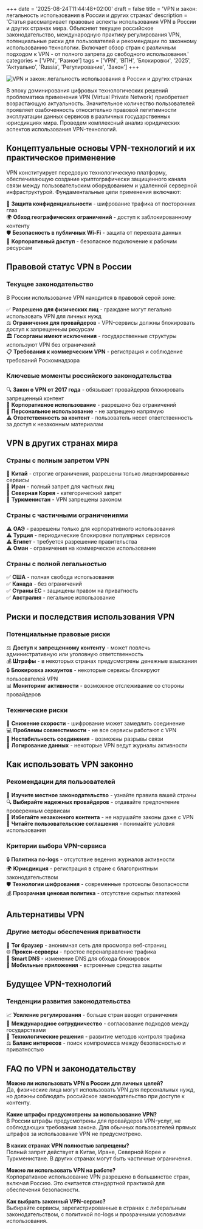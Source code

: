 +++
date = '2025-08-24T11:44:48+02:00'
draft = false
title = 'VPN и закон: легальность использования в России и других странах'
description = 'Статья рассматривает правовые аспекты использования VPN в России и других странах мира. Объясняет текущее российское законодательство, международную практику регулирования VPN, потенциальные риски для пользователей и рекомендации по законному использованию технологии. Включает обзор стран с различным подходом к VPN - от полного запрета до свободного использования.'
categories = ['VPN', 'Разное']
tags = ['VPN', 'ВПН', 'Блокировки', '2025', 'Актуально', 'Russia', 'Регулирование', 'Закон']
+++

![VPN и закон: легальность использования в России и других странах](https://imagestoring.fra1.cdn.digitaloceanspaces.com/675EDEE0-D6DA-4296-A0CA-34D65039C217.png)

В эпоху доминирования цифровых технологических решений проблематика применения VPN (Virtual Private Network) приобретает возрастающую актуальность. Значительное количество пользователей проявляет озабоченность относительно правовой легитимности эксплуатации данных сервисов в различных государственных юрисдикциях мира. Проведем комплексный анализ юридических аспектов использования VPN-технологий.

## Концептуальные основы VPN-технологий и их практическое применение

VPN конституирует передовую технологическую платформу, обеспечивающую создание криптографически защищенного канала связи между пользовательским оборудованием и удаленной серверной инфраструктурой. Фундаментальные цели применения включают:

🔐 **Защита конфиденциальности** - шифрование трафика от посторонних глаз  
🌍 **Обход географических ограничений** - доступ к заблокированному контенту  
🛡️ **Безопасность в публичных Wi-Fi** - защита от перехвата данных  
🏢 **Корпоративный доступ** - безопасное подключение к рабочим ресурсам

## Правовой статус VPN в России

### Текущее законодательство

В России использование VPN находится в правовой серой зоне:

✅ **Разрешено для физических лиц** - граждане могут легально использовать VPN для личных нужд  
⚖️ **Ограничения для провайдеров** - VPN-сервисы должны блокировать доступ к запрещенным ресурсам  
🏛️ **Госорганы имеют исключения** - государственные структуры используют VPN без ограничений  
📋 **Требования к коммерческим VPN** - регистрация и соблюдение требований Роскомнадзора

### Ключевые моменты российского законодательства

🔍 **Закон о VPN от 2017 года** - обязывает провайдеров блокировать запрещенный контент  
💼 **Корпоративное использование** - разрешено без ограничений  
🎯 **Персональное использование** - не запрещено напрямую  
⚠️ **Ответственность за контент** - пользователь несет ответственность за доступ к незаконным материалам

## VPN в других странах мира

### Страны с полным запретом VPN

🚫 **Китай** - строгие ограничения, разрешены только лицензированные сервисы  
🚫 **Иран** - полный запрет для частных лиц  
🚫 **Северная Корея** - категорический запрет  
🚫 **Туркменистан** - VPN запрещены законом

### Страны с частичными ограничениями

⚠️ **ОАЭ** - разрешены только для корпоративного использования  
⚠️ **Турция** - периодические блокировки популярных сервисов  
⚠️ **Египет** - требуется разрешение правительства  
⚠️ **Оман** - ограничения на коммерческое использование

### Страны с полной легальностью

✅ **США** - полная свобода использования  
✅ **Канада** - без ограничений  
✅ **Страны ЕС** - защищены правом на приватность  
✅ **Австралия** - легальное использование

## Риски и последствия использования VPN

### Потенциальные правовые риски

⚖️ **Доступ к запрещенному контенту** - может повлечь административную или уголовную ответственность  
💰 **Штрафы** - в некоторых странах предусмотрены денежные взыскания  
🔒 **Блокировка аккаунтов** - некоторые сервисы блокируют пользователей VPN  
📊 **Мониторинг активности** - возможное отслеживание со стороны провайдеров

### Технические риски

🐌 **Снижение скорости** - шифрование может замедлить соединение  
💻 **Проблемы совместимости** - не все сервисы работают с VPN  
🔌 **Нестабильность соединения** - возможны разрывы связи  
💾 **Логирование данных** - некоторые VPN ведут журналы активности

## Как использовать VPN законно

### Рекомендации для пользователей

📖 **Изучите местное законодательство** - узнайте правила вашей страны  
🔍 **Выбирайте надежных провайдеров** - отдавайте предпочтение проверенным сервисам  
🚫 **Избегайте незаконного контента** - не нарушайте законы даже с VPN  
📝 **Читайте пользовательские соглашения** - понимайте условия использования

### Критерии выбора VPN-сервиса

🔒 **Политика no-logs** - отсутствие ведения журналов активности  
🌍 **Юрисдикция** - регистрация в стране с благоприятным законодательством  
🛡️ **Технологии шифрования** - современные протоколы безопасности  
💰 **Прозрачная ценовая политика** - отсутствие скрытых платежей

## Альтернативы VPN

### Другие методы обеспечения приватности

🔐 **Tor браузер** - анонимная сеть для просмотра веб-страниц  
🌐 **Прокси-серверы** - простое перенаправление трафика  
🔧 **Smart DNS** - изменение DNS для обхода блокировок  
📱 **Мобильные приложения** - встроенные средства защиты

## Будущее VPN-технологий

### Тенденции развития законодательства

📈 **Усиление регулирования** - больше стран вводят ограничения  
🤝 **Международное сотрудничество** - согласование подходов между государствами  
🔬 **Технологические решения** - развитие методов контроля трафика  
⚖️ **Баланс интересов** - поиск компромисса между безопасностью и приватностью

## FAQ по VPN и законодательству

**Можно ли использовать VPN в России для личных целей?**  
Да, физические лица могут использовать VPN для персональных нужд, но должны соблюдать российское законодательство при доступе к контенту.

**Какие штрафы предусмотрены за использование VPN?**  
В России штрафы предусмотрены для провайдеров VPN-услуг, не соблюдающих требования закона. Для обычных пользователей прямых штрафов за использование VPN не предусмотрено.

**В каких странах VPN полностью запрещены?**  
Полный запрет действует в Китае, Иране, Северной Корее и Туркменистане. В других странах могут быть частичные ограничения.

**Можно ли использовать VPN на работе?**  
Корпоративное использование VPN разрешено в большинстве стран, включая Россию. Это считается стандартной практикой для обеспечения безопасности.

**Как выбрать законный VPN-сервис?**  
Выбирайте сервисы, зарегистрированные в странах с либеральным законодательством, с политикой no-logs и прозрачными условиями использования.